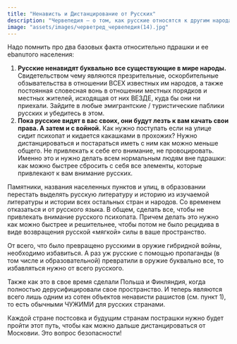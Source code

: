 ```yaml
---
title: "Ненависть и Дистанцирование от Русских"
description: "Червепедия — о том, как русские относятся к другим народам"
image: "assets/images/черветред_червепедия(14).jpg"
---
```


<p>Надо помнить про два базовых факта относительно пдрашки и ее еbanuтого населения:</p>

<ol>
<li><strong>Русские ненавидят буквально все существующие в мире народы.</strong> Свидетельством чему являются презрительные, оскорбительные обзывательства в отношении ВСЕХ известных им народов, а также постоянная словесная вонь в отношении местных порядков и местных жителей, исходящая от них ВЕЗДЕ, куда бы они ни приехали. Зайдите в любые эмигрантские / туристические паблики русских и убедитесь в этом.</li>

<li><strong>Пока русские видят в вас своих, они будут лезть к вам качать свои права. А затем и с войной.</strong> Как нужно поступать если на улице сидит психопат и кидается какашками в прохожих? Нужно дистанцироваться и постараться иметь с ним как можно меньше общего. Не привлекать к себе его внимание, не провоцировать. Именно это и нужно делать всем нормальным людям вне пдрашки: как можно быстрее сбросить с себя все элементы, которые привлекают к вам внимание русских.</li>
</ol>

<p>Памятники, названия населенных пунктов и улиц, в образовании перестать выделять русскую литературу и историю из изучаемой литературы и истории всех остальных стран и народов. Со временем отказаться и от русского языка. В общем, сделать все, чтобы не привлекать внимание русского психопата. Причем делать это нужно как можно быстрее и решительнее, чтобы потом не было рецидива в виде возвращения русской «мягкой» силы в ваше пространство.</p>

<p>От всего, что было превращено русскими в оружие гибридной войны, необходимо избавиться. А раз уж русские с помощью пропаганды (в том числе и образовательной) превратили в оружие буквально все, то избавляться нужно от всего русского.</p>

<p>Также как это в свое время сделали Польша и Финляндия, когда полностью дерусифицировали свое пространство. И теперь являются всего лишь одним из сотен объектов ненависти рашистов (см. пункт 1), то есть обычными ЧУЖИМИ для русских странами.</p>

<p>Каждой стране постсовка и будущим странам пострашки нужно будет пройти этот путь, чтобы как можно дальше дистанцироваться от Московии. Это вопрос безопасности!</p>